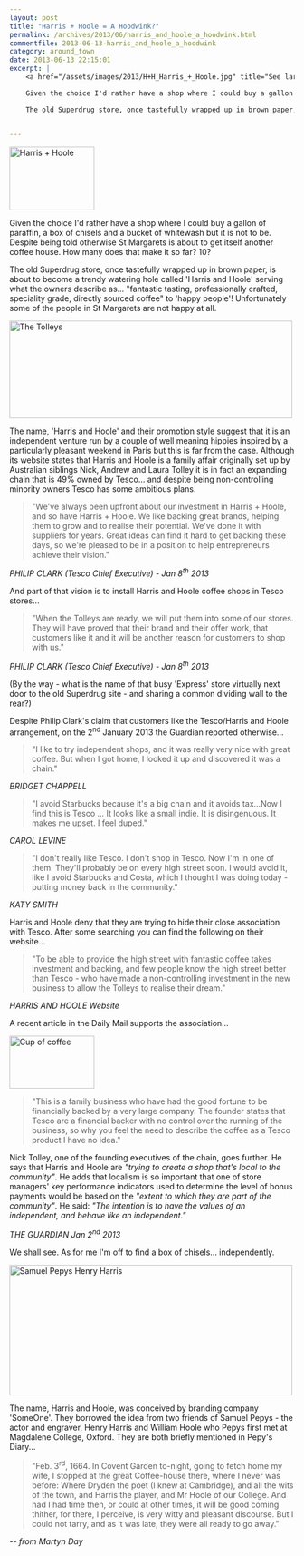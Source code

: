 ```yaml
---
layout: post
title: "Harris + Hoole = A Hoodwink?"
permalink: /archives/2013/06/harris_and_hoole_a_hoodwink.html
commentfile: 2013-06-13-harris_and_hoole_a_hoodwink
category: around_town
date: 2013-06-13 22:15:01
excerpt: |
    <a href="/assets/images/2013/H+H_Harris_+_Hoole.jpg" title="See larger version of - Harris + Hoole"><img src="/assets/images/2013/H+H_Harris_+_Hoole_thumb.jpg" width="150" height="112" alt="Harris + Hoole" class="photo right" /></a>

    Given the choice I'd rather have a shop where I could buy a gallon of paraffin, a box of chisels and a bucket of whitewash but it is not to be. Despite being told otherwise St Margarets is about to get itself another coffee house. How many does that make it so far? 10?

    The old Superdrug store, once tastefully wrapped up in brown paper, is about to become a trendy watering hole called 'Harris and Hoole' serving what the owners describe as... "fantastic tasting, professionally crafted, speciality grade, directly sourced coffee" to 'happy people'! Unfortunately some of the people in St Margarets are not happy at all.


---
```


<a href="/assets/images/2013/H+H_Harris_+_Hoole.jpg" title="See larger version of - Harris + Hoole"><img src="/assets/images/2013/H+H_Harris_+_Hoole_thumb.jpg" width="150" height="112" alt="Harris + Hoole" class="photo right" /></a>

Given the choice I'd rather have a shop where I could buy a gallon of paraffin, a box of chisels and a bucket of whitewash but it is not to be. Despite being told otherwise St Margarets is about to get itself another coffee house. How many does that make it so far? 10?

The old Superdrug store, once tastefully wrapped up in brown paper, is about to become a trendy watering hole called 'Harris and Hoole' serving what the owners describe as... "fantastic tasting, professionally crafted, speciality grade, directly sourced coffee" to 'happy people'! Unfortunately some of the people in St Margarets are not happy at all.

<a href="/assets/images/2013/H+H_Tolleys.jpg" title="See larger version of -  The Tolleys"><img src="/assets/images/2013/H+H_Tolleys_thumb.jpg" width="500" height="172" alt=" The Tolleys" class="center" /></a>

The name, 'Harris and Hoole' and their promotion style suggest that it is an independent venture run by a couple of well meaning hippies inspired by a particularly pleasant weekend in Paris but this is far from the case. Although its website states that Harris and Hoole is a family affair originally set up by Australian siblings Nick, Andrew and Laura Tolley it is in fact an expanding chain that is 49% owned by Tesco... and despite being non-controlling minority owners Tesco has some ambitious plans.

> "We've always been upfront about our investment in Harris + Hoole, and so have Harris + Hoole. We like backing great brands, helping them to grow and to realise their potential. We've done it with suppliers for years. Great ideas can find it hard to get backing these days, so we're pleased to be in a position to help entrepreneurs achieve their vision."

<cite>PHILIP CLARK (Tesco Chief Executive) - Jan 8<sup>th</sup> 2013</cite>

And part of that vision is to install Harris and Hoole coffee shops in Tesco stores...

> "When the Tolleys are ready, we will put them into some of our stores. They will have proved that their brand and their offer work, that customers like it and it will be another reason for customers to shop with us."

<cite>PHILIP CLARK (Tesco Chief Executive) - Jan 8<sup>th</sup> 2013</cite>

(By the way - what is the name of that busy 'Express' store virtually next door to the old Superdrug site - and sharing a common dividing wall to the rear?)

Despite Philip Clark's claim that customers like the Tesco/Harris and Hoole arrangement, on the 2<sup>nd</sup> January 2013 the Guardian reported otherwise...

> "I like to try independent shops, and it was really very nice with great coffee. But when I got home, I looked it up and discovered it was a chain."

<cite>BRIDGET CHAPPELL</cite>

> "I avoid Starbucks because it's a big chain and it avoids tax...Now I find this is Tesco ... It looks like a small indie. It is disingenuous. It makes me upset. I feel duped."

<cite>CAROL LEVINE</cite>

> "I don't really like Tesco. I don't shop in Tesco. Now I'm in one of them. They'll probably be on every high street soon. I would avoid it, like I avoid Starbucks and Costa, which I thought I was doing today - putting money back in the community."

<cite>KATY SMITH</cite>

Harris and Hoole deny that they are trying to hide their close association with Tesco. After some searching you can find the following on their website...

> "To be able to provide the high street with fantastic coffee takes investment and backing, and few people know the high street better than Tesco - who have made a non-controlling investment in the new business to allow the Tolleys to realise their dream."

<cite>HARRIS AND HOOLE Website</cite>

A recent article in the Daily Mail supports the association...

<a href="/assets/images/2013/H+H_Cup-of-coffee.jpg" title="See larger version of - Cup of coffee"><img src="/assets/images/2013/H+H_Cup-of-coffee_thumb.jpg" width="150" height="93" alt="Cup of coffee" class="photo right" /></a>

> "This is a family business who have had the good fortune to be financially backed by a very large company. The founder states that Tesco are a financial backer with no control over the running of the business, so why you feel the need to describe the coffee as a Tesco product I have no idea."

Nick Tolley, one of the founding executives of the chain, goes further. He says that Harris and Hoole are <em>"trying to create a shop that's local to the community"</em>. He adds that localism is so important that one of store managers' key performance indicators used to determine the level of bonus payments would be based on the <em>"extent to which they are part of the community"</em>. He said: <em>"The intention is to have the values of an independent, and behave like an independent."</em>

<cite>THE GUARDIAN Jan 2<sup>nd</sup> 2013</cite>

We shall see. As for me I'm off to find a box of chisels... independently.

<div markdown="1" class="box">
<a href="/assets/images/2013/H+H_Samuel-Pepys_Henry_Harris.jpg" title="See larger version of - Samuel Pepys Henry Harris"><img src="/assets/images/2013/H+H_Samuel-Pepys_Henry_Harris_thumb.jpg" width="500" height="230" alt="Samuel Pepys Henry Harris" class="photo center" /></a>

The name, Harris and Hoole, was conceived by branding company 'SomeOne'. They borrowed the idea from two friends of Samuel Pepys - the actor and engraver, Henry Harris and William Hoole who Pepys first met at Magdalene College, Oxford. They are both briefly mentioned in Pepy's Diary...

> "Feb. 3<sup>rd</sup>, 1664. In Covent Garden to-night, going to fetch home my wife, I stopped at the great Coffee-house there, where I never was before: Where Dryden the poet (I knew at Cambridge), and all the wits of the town, and Harris the player, and Mr Hoole of our College. And had I had time then, or could at other times, it will be good coming thither, for there, I perceive, is very witty and pleasant discourse. But I could not tarry, and as it was late, they were all ready to go away."

</div>
<cite>-- from Martyn Day</cite>
